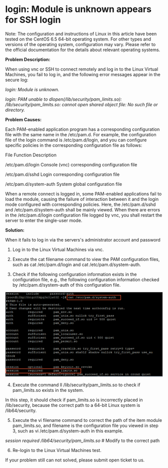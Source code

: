 # login: Module is unknown appears for SSH login




Note: The configuration and instructions of Linux in this article have been tested on the CentOS 6.5 64-bit operating system. For other types and versions of the operating system, configuration may vary. Please refer to the official documentation for the details about relevant operating systems.



**Problem Description:**

When using vnc or SSH to connect remotely and log in to the Linux Virtual Machines, you fail to log in, and the following error messages appear in the secure log:

*login: Module is unknown.*

*login: PAM unable to dlopen(/lib/security/pam_limits.so): /lib/security/pam_limits.so: cannot open shared object file: No such file or directory.*



**Problem Causes:**

Each PAM-enabled application program has a corresponding configuration file with the same name in the /etc/pam.d. For example, the configuration file of the login command is /etc/pam.d/login, and you can configure specific policies in the corresponding configuration file as follows:

File              Function Description

/etc/pam.d/login	Console (vnc) corresponding configuration file

/etc/pam.d/sshd	Login corresponding configuration file

/etc/pam.d/system-auth	System global configuration file

When a remote connect is logged in, some PAM-enabled applications fail to load the module, causing the failure of interaction between it and the login mode configured with corresponding policies. Here, the /etc/pam.d/sshd and /etc/pam.d/system-auth shall be mainly viewed. When there are errors in the /etc/pam.d/login configuration file logged by vnc, you shall restart the server to enter the single-user mode.

**Solution:**

When it fails to log in via the servers's administrator account and password

1. Log in to the Linux Virtual Machines via vnc.

2. Execute the cat filename command to view the PAM configuration files, such as cat /etc/pam.d/login and cat /etc/pam.d/system-auth.

3. Check if the following configuration information exists in the configuration file, e.g., the following configuration information checked by /etc/pam.d/system-auth of this configuration file.

![](https://github.com/jdcloudcom/cn/blob/cn-VirtualMachine-Linux/image/Elastic-Compute/Virtual-Machine/Linux/SSH%E7%99%BB%E5%BD%95%E6%8A%A5loginModule%20is%20unknown01.png)

4. Execute the command ll /lib/security/pam_limits.so to check if pam_limits.so exists in the system.

In this step, it should check if pam_limits.so is incorrectly placed in /lib/security, because the correct path to a 64-bit Linux system is /lib64/security.

5. Execute the vi filename command to correct the path of the item module pam_limits.so, and filename is the configuration file you viewed in step 3, such as vi /etc/pam.d/system-auth in this example.

*session required /lib64/security/pam_limits.so* # Modify to the correct path

6. Re-login to the Linux Virtual Machines test.



If your problem still can not solved, please submit open ticket to us.
